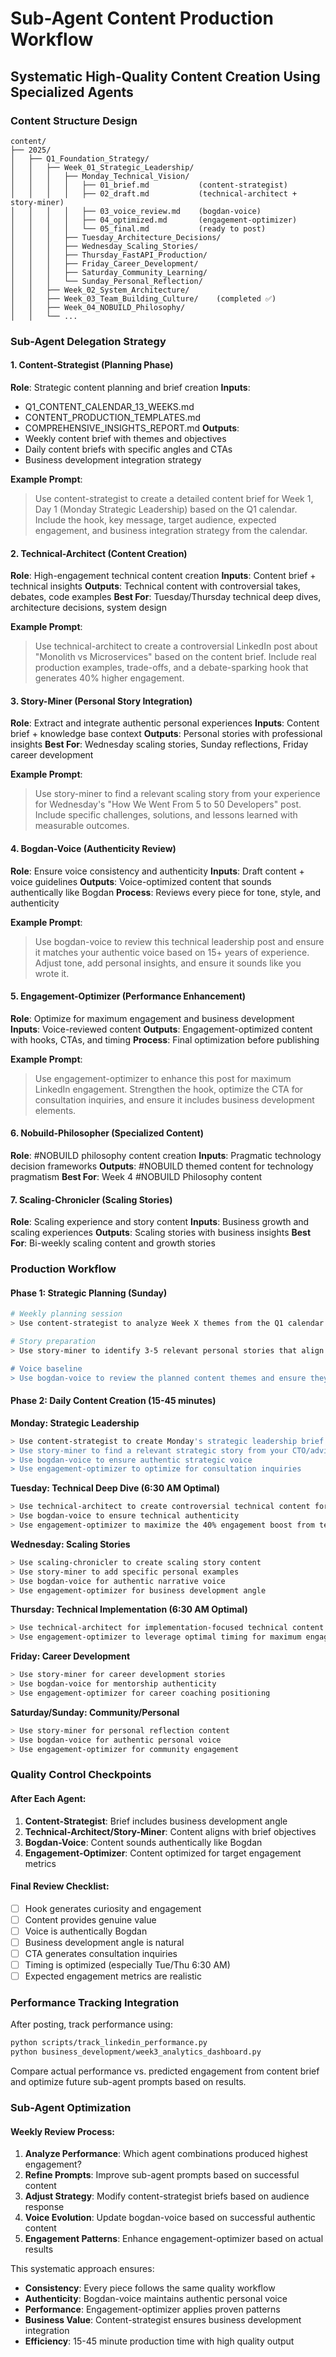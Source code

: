# Sub-Agent Content Production Workflow
## Systematic High-Quality Content Creation Using Specialized Agents

### Content Structure Design

```
content/
├── 2025/
│   ├── Q1_Foundation_Strategy/
│   │   ├── Week_01_Strategic_Leadership/
│   │   │   ├── Monday_Technical_Vision/
│   │   │   │   ├── 01_brief.md           (content-strategist)
│   │   │   │   ├── 02_draft.md           (technical-architect + story-miner)
│   │   │   │   ├── 03_voice_review.md    (bogdan-voice)
│   │   │   │   ├── 04_optimized.md       (engagement-optimizer)
│   │   │   │   └── 05_final.md           (ready to post)
│   │   │   ├── Tuesday_Architecture_Decisions/
│   │   │   ├── Wednesday_Scaling_Stories/
│   │   │   ├── Thursday_FastAPI_Production/
│   │   │   ├── Friday_Career_Development/
│   │   │   ├── Saturday_Community_Learning/
│   │   │   └── Sunday_Personal_Reflection/
│   │   ├── Week_02_System_Architecture/
│   │   ├── Week_03_Team_Building_Culture/    (completed ✅)
│   │   ├── Week_04_NOBUILD_Philosophy/
│   │   └── ...
```

### Sub-Agent Delegation Strategy

#### 1. **Content-Strategist** (Planning Phase)
**Role**: Strategic content planning and brief creation
**Inputs**: 
- Q1_CONTENT_CALENDAR_13_WEEKS.md
- CONTENT_PRODUCTION_TEMPLATES.md
- COMPREHENSIVE_INSIGHTS_REPORT.md
**Outputs**: 
- Weekly content brief with themes and objectives
- Daily content briefs with specific angles and CTAs
- Business development integration strategy

**Example Prompt**:
> Use content-strategist to create a detailed content brief for Week 1, Day 1 (Monday Strategic Leadership) based on the Q1 calendar. Include the hook, key message, target audience, expected engagement, and business integration strategy from the calendar.

#### 2. **Technical-Architect** (Content Creation)
**Role**: High-engagement technical content creation
**Inputs**: Content brief + technical insights
**Outputs**: Technical content with controversial takes, debates, code examples
**Best For**: Tuesday/Thursday technical deep dives, architecture decisions, system design

**Example Prompt**:
> Use technical-architect to create a controversial LinkedIn post about "Monolith vs Microservices" based on the content brief. Include real production examples, trade-offs, and a debate-sparking hook that generates 40% higher engagement.

#### 3. **Story-Miner** (Personal Story Integration)
**Role**: Extract and integrate authentic personal experiences
**Inputs**: Content brief + knowledge base context
**Outputs**: Personal stories with professional insights
**Best For**: Wednesday scaling stories, Sunday reflections, Friday career development

**Example Prompt**:
> Use story-miner to find a relevant scaling story from your experience for Wednesday's "How We Went From 5 to 50 Developers" post. Include specific challenges, solutions, and lessons learned with measurable outcomes.

#### 4. **Bogdan-Voice** (Authenticity Review)
**Role**: Ensure voice consistency and authenticity
**Inputs**: Draft content + voice guidelines
**Outputs**: Voice-optimized content that sounds authentically like Bogdan
**Process**: Reviews every piece for tone, style, and authenticity

**Example Prompt**:
> Use bogdan-voice to review this technical leadership post and ensure it matches your authentic voice based on 15+ years of experience. Adjust tone, add personal insights, and ensure it sounds like you wrote it.

#### 5. **Engagement-Optimizer** (Performance Enhancement)
**Role**: Optimize for maximum engagement and business development
**Inputs**: Voice-reviewed content
**Outputs**: Engagement-optimized content with hooks, CTAs, and timing
**Process**: Final optimization before publishing

**Example Prompt**:
> Use engagement-optimizer to enhance this post for maximum LinkedIn engagement. Strengthen the hook, optimize the CTA for consultation inquiries, and ensure it includes business development elements.

#### 6. **Nobuild-Philosopher** (Specialized Content)
**Role**: #NOBUILD philosophy content creation
**Inputs**: Pragmatic technology decision frameworks
**Outputs**: #NOBUILD themed content for technology pragmatism
**Best For**: Week 4 #NOBUILD Philosophy content

#### 7. **Scaling-Chronicler** (Scaling Stories)
**Role**: Scaling experience and story content
**Inputs**: Business growth and scaling experiences
**Outputs**: Scaling stories with business insights
**Best For**: Bi-weekly scaling content and growth stories

### Production Workflow

#### **Phase 1: Strategic Planning (Sunday)**
```bash
# Weekly planning session
> Use content-strategist to analyze Week X themes from the Q1 calendar and create detailed daily content briefs for all 7 days, including business development integration strategy and expected engagement metrics.

# Story preparation
> Use story-miner to identify 3-5 relevant personal stories that align with this week's theme and could be integrated into the daily content.

# Voice baseline
> Use bogdan-voice to review the planned content themes and ensure they align with your authentic experience and expertise areas.
```

#### **Phase 2: Daily Content Creation (15-45 minutes)**

**Monday: Strategic Leadership**
```bash
> Use content-strategist to create Monday's strategic leadership brief based on the Q1 calendar
> Use story-miner to find a relevant strategic story from your CTO/advisor experience
> Use bogdan-voice to ensure authentic strategic voice
> Use engagement-optimizer to optimize for consultation inquiries
```

**Tuesday: Technical Deep Dive (6:30 AM Optimal)**
```bash
> Use technical-architect to create controversial technical content for Tuesday 6:30 AM posting
> Use bogdan-voice to ensure technical authenticity 
> Use engagement-optimizer to maximize the 40% engagement boost from technical debates
```

**Wednesday: Scaling Stories**
```bash
> Use scaling-chronicler to create scaling story content
> Use story-miner to add specific personal examples
> Use bogdan-voice for authentic narrative voice
> Use engagement-optimizer for business development angle
```

**Thursday: Technical Implementation (6:30 AM Optimal)**
```bash
> Use technical-architect for implementation-focused technical content
> Use engagement-optimizer to leverage optimal timing for maximum engagement
```

**Friday: Career Development**
```bash
> Use story-miner for career development stories
> Use bogdan-voice for mentorship authenticity
> Use engagement-optimizer for career coaching positioning
```

**Saturday/Sunday: Community/Personal**
```bash
> Use story-miner for personal reflection content
> Use bogdan-voice for authentic personal voice
> Use engagement-optimizer for community engagement
```

### Quality Control Checkpoints

#### After Each Agent:
1. **Content-Strategist**: Brief includes business development angle
2. **Technical-Architect/Story-Miner**: Content aligns with brief objectives
3. **Bogdan-Voice**: Content sounds authentically like Bogdan
4. **Engagement-Optimizer**: Content optimized for target engagement metrics

#### Final Review Checklist:
- [ ] Hook generates curiosity and engagement
- [ ] Content provides genuine value
- [ ] Voice is authentically Bogdan
- [ ] Business development angle is natural
- [ ] CTA generates consultation inquiries
- [ ] Timing is optimized (especially Tue/Thu 6:30 AM)
- [ ] Expected engagement metrics are realistic

### Performance Tracking Integration

After posting, track performance using:
```bash
python scripts/track_linkedin_performance.py
python business_development/week3_analytics_dashboard.py
```

Compare actual performance vs. predicted engagement from content brief and optimize future sub-agent prompts based on results.

### Sub-Agent Optimization

#### Weekly Review Process:
1. **Analyze Performance**: Which agent combinations produced highest engagement?
2. **Refine Prompts**: Improve sub-agent prompts based on successful content
3. **Adjust Strategy**: Modify content-strategist briefs based on audience response
4. **Voice Evolution**: Update bogdan-voice based on successful authentic content
5. **Engagement Patterns**: Enhance engagement-optimizer based on actual results

This systematic approach ensures:
- **Consistency**: Every piece follows the same quality workflow
- **Authenticity**: Bogdan-voice maintains authentic personal voice
- **Performance**: Engagement-optimizer applies proven patterns
- **Business Value**: Content-strategist ensures business development integration
- **Efficiency**: 15-45 minute production time with high quality output